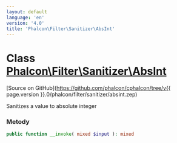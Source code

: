 ```yaml
---
layout: default
language: 'en'
version: '4.0'
title: 'Phalcon\Filter\Sanitizer\AbsInt'
---
```


# Class [Phalcon\Filter\Sanitizer\AbsInt](Phalcon_Filter_Sanitizer_AbsInt)

[Source on GitHub](https://github.com/phalcon/cphalcon/tree/v{{ page.version }}.0/phalcon/filter/sanitizer/absint.zep)

Sanitizes a value to absolute integer

### Metody

```php
public function __invoke( mixed $input ): mixed
```